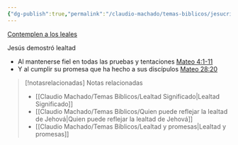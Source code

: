 ```yaml
---
{"dg-publish":true,"permalink":"/claudio-machado/temas-biblicos/jesucristo-hijo-leal/","title":"Jesucristo hijo leal","tags":["Jesús","Cristianos","lealtad"]}
---
```


[Contemplen a los leales](https://wol.jw.org/es/wol/d/r4/lp-s/1996204) 

Jesús demostró lealtad 
- Al mantenerse fiel en todas las pruebas y tentaciones [Mateo 4:1-11](https://wol.jw.org/es/wol/bc/r4/lp-s/1996204/19/0)
- Y al cumplir su promesa que ha hecho a sus discípulos [Mateo 28:20](https://wol.jw.org/es/wol/bc/r4/lp-s/1996204/20/0) 



> [!notasrelacionadas] Notas relacionadas
> - [[Claudio Machado/Temas Bíblicos/Lealtad Significado\|Lealtad Significado]]
> - [[Claudio Machado/Temas Bíblicos/Quien puede reflejar la lealtad de Jehová\|Quien puede reflejar la lealtad de Jehová]]
> - [[Claudio Machado/Temas Bíblicos/Lealtad y promesas\|Lealtad y promesas]]

